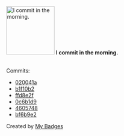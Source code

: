 <img src="https://my-badges.github.io/my-badges/morning-commits.png" alt="I commit in the morning." title="I commit in the morning." width="128">
<strong>I commit in the morning.</strong>
<br><br>

Commits:

- <a href="https://github.com/n3rada/toboggan/commit/020041a0ea5f898ba48c31f2db034d9ae9881487">020041a</a>
- <a href="https://github.com/n3rada/toboggan/commit/b1f10b2e8212ca158295bbd5b767a4d842fe8618">b1f10b2</a>
- <a href="https://github.com/n3rada/toboggan/commit/ffd8e2f01fd5a984b9bd09e21b83868b53a01af1">ffd8e2f</a>
- <a href="https://github.com/n3rada/proxychains-ng/commit/0c6b1d98bb2546553256223ae3d76f15c93d3af6">0c6b1d9</a>
- <a href="https://github.com/n3rada/SharpNotesReader/commit/4605748c114d1f86a7273b8404b6a574115655fc">4605748</a>
- <a href="https://github.com/n3rada/toboggan/commit/bf6b9e21c592995d8b7575b944bea6342c653a33">bf6b9e2</a>


Created by <a href="https://github.com/my-badges/my-badges">My Badges</a>